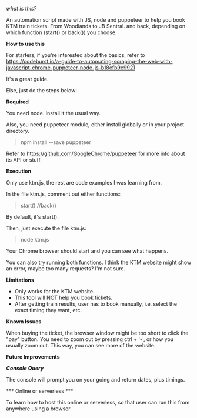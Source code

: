 *what is this?*

An automation script made with JS, node and puppeteer to help you book KTM train tickets. 
From Woodlands to JB Sentral. and back, depending on which function (start() or back()) you choose. 

**How to use this**

For starters, if you're interested about the basics, refer to https://codeburst.io/a-guide-to-automating-scraping-the-web-with-javascript-chrome-puppeteer-node-js-b18efb9e9921

It's a great guide.

Else, just do the steps below:

**Required**

You need node. Install it the usual way.

Also, you need puppeteer module, either install globally or in your project directory.
>npm install --save puppeteer

Refer to https://github.com/GoogleChrome/puppeteer for more info about its API or stuff.

**Execution**

Only use ktm.js, the rest are code examples I was learning from.

In the file ktm.js, comment out either functions: 
> start()
> //back()

By default, it's start().

Then, just execute the file ktm.js: 
>node ktm.js

Your Chrome browser should start and you can see what happens.

You can also try running both functions. I think the KTM website might show an error, maybe too many requests? I'm not sure.

**Limitations**

- Only works for the KTM website.
- This tool will NOT help you book tickets.
- After getting train results, user has to book manually, i.e. select the exact timing they want, etc.

**Known Issues**

When buying the ticket, the browser window might be too short to click the "pay" button.
You need to zoom out by pressing ctrl + '-', or how you usually zoom out.
This way, you can see more of the website.


**Future Improvements**


***Console Query***

The console will prompt you on your going and return dates, plus timings.


*** Online or serverless ***

To learn how to host this online or serverless, so that user can run this from anywhere using a browser.